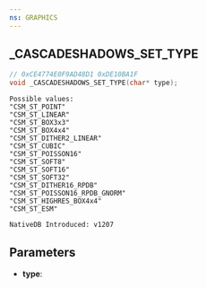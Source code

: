 ```yaml
---
ns: GRAPHICS
---
```

## _CASCADESHADOWS_SET_TYPE

```c
// 0xCE4774E0F9AD48D1 0xDE10BA1F
void _CASCADESHADOWS_SET_TYPE(char* type);
```

```
Possible values:
"CSM_ST_POINT"
"CSM_ST_LINEAR"
"CSM_ST_BOX3x3"
"CSM_ST_BOX4x4"
"CSM_ST_DITHER2_LINEAR"
"CSM_ST_CUBIC"
"CSM_ST_POISSON16"
"CSM_ST_SOFT8"
"CSM_ST_SOFT16"
"CSM_ST_SOFT32"
"CSM_ST_DITHER16_RPDB"
"CSM_ST_POISSON16_RPDB_GNORM"
"CSM_ST_HIGHRES_BOX4x4"
"CSM_ST_ESM"

NativeDB Introduced: v1207
```

## Parameters
* **type**:
